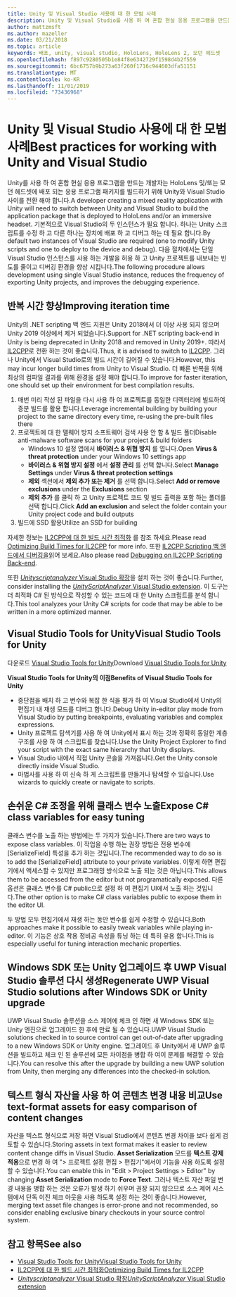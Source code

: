 ```yaml
---
title: Unity 및 Visual Studio 사용에 대 한 모범 사례
description: Unity 및 Visual Studio를 사용 하 여 혼합 현실 응용 프로그램을 만드는 워크플로를 간소화 하기 위한 팁과 요령.
author: mattzmsft
ms.author: mazeller
ms.date: 03/21/2018
ms.topic: article
keywords: 배포, unity, visual studio, HoloLens, HoloLens 2, 모던 헤드셋
ms.openlocfilehash: f897c9280505b1e84f8e6342729f1598d4b2f559
ms.sourcegitcommit: 6bc6757b9b273a63f260f1716c944603dfa51151
ms.translationtype: MT
ms.contentlocale: ko-KR
ms.lasthandoff: 11/01/2019
ms.locfileid: "73436968"
---
```

# <a name="best-practices-for-working-with-unity-and-visual-studio"></a><span data-ttu-id="e96c6-104">Unity 및 Visual Studio 사용에 대 한 모범 사례</span><span class="sxs-lookup"><span data-stu-id="e96c6-104">Best practices for working with Unity and Visual Studio</span></span>

<span data-ttu-id="e96c6-105">Unity를 사용 하 여 혼합 현실 응용 프로그램을 만드는 개발자는 HoloLens 및/또는 모던 헤드셋에 배포 되는 응용 프로그램 패키지를 빌드하기 위해 Unity와 Visual Studio 사이를 전환 해야 합니다.</span><span class="sxs-lookup"><span data-stu-id="e96c6-105">A developer creating a mixed reality application with Unity will need to switch between Unity and Visual Studio to build the application package that is deployed to HoloLens and/or an immersive headset.</span></span> <span data-ttu-id="e96c6-106">기본적으로 Visual Studio의 두 인스턴스가 필요 합니다. 하나는 Unity 스크립트를 수정 하 고 다른 하나는 장치에 배포 하 고 디버그 하는 데 필요 합니다.</span><span class="sxs-lookup"><span data-stu-id="e96c6-106">By default two instances of Visual Studio are required (one to modify Unity scripts and one to deploy to the device and debug).</span></span> <span data-ttu-id="e96c6-107">다음 절차에서는 단일 Visual Studio 인스턴스를 사용 하는 개발을 허용 하 고 Unity 프로젝트를 내보내는 빈도를 줄이고 디버깅 환경을 향상 시킵니다.</span><span class="sxs-lookup"><span data-stu-id="e96c6-107">The following procedure allows development using single Visual Studio instance, reduces the frequency of exporting Unity projects, and improves the debugging experience.</span></span>

## <a name="improving-iteration-time"></a><span data-ttu-id="e96c6-108">반복 시간 향상</span><span class="sxs-lookup"><span data-stu-id="e96c6-108">Improving iteration time</span></span>

<span data-ttu-id="e96c6-109">Unity의 .NET scripting 백 엔드 지원은 Unity 2018에서 더 이상 사용 되지 않으며 Unity 2019 이상에서 제거 되었습니다.</span><span class="sxs-lookup"><span data-stu-id="e96c6-109">Support for .NET scripting back-end in Unity is being deprecated in Unity 2018 and removed in Unity 2019+.</span></span> <span data-ttu-id="e96c6-110">따라서 [IL2CPP](https://docs.unity3d.com/Manual/IL2CPP.html)로 전환 하는 것이 좋습니다.</span><span class="sxs-lookup"><span data-stu-id="e96c6-110">Thus, it is advised to switch to [IL2CPP](https://docs.unity3d.com/Manual/IL2CPP.html).</span></span> <span data-ttu-id="e96c6-111">그러나 Unity에서 Visual Studio로의 빌드 시간이 길어질 수 있습니다.</span><span class="sxs-lookup"><span data-stu-id="e96c6-111">However, this may incur longer build times from Unity to Visual Studio.</span></span> <span data-ttu-id="e96c6-112">더 빠른 반복을 위해 최상의 컴파일 결과를 위해 환경을 설정 해야 합니다.</span><span class="sxs-lookup"><span data-stu-id="e96c6-112">To improve for faster iteration, one should set up their environment for best compilation results.</span></span>

1) <span data-ttu-id="e96c6-113">매번 미리 작성 된 파일을 다시 사용 하 여 프로젝트를 동일한 디렉터리에 빌드하여 증분 빌드를 활용 합니다.</span><span class="sxs-lookup"><span data-stu-id="e96c6-113">Leverage incremental building by building your project to the same directory every time, re-using the pre-built files there</span></span>
2) <span data-ttu-id="e96c6-114">프로젝트에 대 한 맬웨어 방지 소프트웨어 검색 사용 안 함 & 빌드 폴더</span><span class="sxs-lookup"><span data-stu-id="e96c6-114">Disable anti-malware software scans for your project & build folders</span></span>
   - <span data-ttu-id="e96c6-115">Windows 10 설정 앱에서 **바이러스 & 위협 방지** 를 엽니다.</span><span class="sxs-lookup"><span data-stu-id="e96c6-115">Open **Virus & threat protection** under your Windows 10 settings app</span></span>
   - <span data-ttu-id="e96c6-116">**바이러스 & 위협 방지 설정** 에서 **설정 관리** 를 선택 합니다.</span><span class="sxs-lookup"><span data-stu-id="e96c6-116">Select **Manage Settings** under **Virus & threat protection settings**</span></span>
   - <span data-ttu-id="e96c6-117">**제외** 섹션에서 **제외 추가 또는 제거** 를 선택 합니다.</span><span class="sxs-lookup"><span data-stu-id="e96c6-117">Select **Add or remove exclusions** under the **Exclusions** section</span></span>
   - <span data-ttu-id="e96c6-118">**제외 추가** 를 클릭 하 고 Unity 프로젝트 코드 및 빌드 출력을 포함 하는 폴더를 선택 합니다.</span><span class="sxs-lookup"><span data-stu-id="e96c6-118">Click **Add an exclusion** and select the folder contain your Unity project code and build outputs</span></span>
3) <span data-ttu-id="e96c6-119">빌드에 SSD 활용</span><span class="sxs-lookup"><span data-stu-id="e96c6-119">Utilize an SSD for building</span></span>

<span data-ttu-id="e96c6-120">자세한 정보는 [IL2CPP에 대 한 빌드 시간 최적화](https://docs.unity3d.com/Manual/IL2CPP-OptimizingBuildTimes.html) 를 참조 하세요.</span><span class="sxs-lookup"><span data-stu-id="e96c6-120">Please read [Optimizing Build Times for IL2CPP](https://docs.unity3d.com/Manual/IL2CPP-OptimizingBuildTimes.html) for more info.</span></span> <span data-ttu-id="e96c6-121">또한 [IL2CPP Scripting 백 엔드에서 디버깅을](https://docs.unity3d.com/Manual/windowsstore-debugging-il2cpp.html)읽어 보세요.</span><span class="sxs-lookup"><span data-stu-id="e96c6-121">Also please read [Debugging on IL2CPP Scripting Back-end](https://docs.unity3d.com/Manual/windowsstore-debugging-il2cpp.html).</span></span>

<span data-ttu-id="e96c6-122">또한 [ *Unityscriptanalyzer* Visual Studio 확장](https://github.com/Microsoft/MixedRealityCompanionKit/tree/master/UnityScriptAnalyzer)을 설치 하는 것이 좋습니다.</span><span class="sxs-lookup"><span data-stu-id="e96c6-122">Further, consider installing the [*UnityScriptAnalyzer* Visual Studio extension](https://github.com/Microsoft/MixedRealityCompanionKit/tree/master/UnityScriptAnalyzer).</span></span> <span data-ttu-id="e96c6-123">이 도구는 더 최적화 C# 된 방식으로 작성할 수 있는 코드에 대 한 Unity 스크립트를 분석 합니다.</span><span class="sxs-lookup"><span data-stu-id="e96c6-123">This tool analyzes your Unity C# scripts for code that may be able to be written in a more optimized manner.</span></span>

## <a name="visual-studio-tools-for-unity"></a><span data-ttu-id="e96c6-124">Visual Studio Tools for Unity</span><span class="sxs-lookup"><span data-stu-id="e96c6-124">Visual Studio Tools for Unity</span></span>

<span data-ttu-id="e96c6-125">다운로드 [Visual Studio Tools for Unity](https://docs.microsoft.com/visualstudio/cross-platform/getting-started-with-visual-studio-tools-for-unity?view=vs-2019)</span><span class="sxs-lookup"><span data-stu-id="e96c6-125">Download [Visual Studio Tools for Unity](https://docs.microsoft.com/visualstudio/cross-platform/getting-started-with-visual-studio-tools-for-unity?view=vs-2019)</span></span>

<span data-ttu-id="e96c6-126">**Visual Studio Tools for Unity의 이점**</span><span class="sxs-lookup"><span data-stu-id="e96c6-126">**Benefits of Visual Studio Tools for Unity**</span></span>
* <span data-ttu-id="e96c6-127">중단점을 배치 하 고 변수와 복잡 한 식을 평가 하 여 Visual Studio에서 Unity의 편집기 내 재생 모드를 디버그 합니다.</span><span class="sxs-lookup"><span data-stu-id="e96c6-127">Debug Unity in-editor play mode from Visual Studio by putting breakpoints, evaluating variables and complex expressions.</span></span>
* <span data-ttu-id="e96c6-128">Unity 프로젝트 탐색기를 사용 하 여 Unity에서 표시 하는 것과 정확히 동일한 계층 구조를 사용 하 여 스크립트를 찾습니다.</span><span class="sxs-lookup"><span data-stu-id="e96c6-128">Use the Unity Project Explorer to find your script with the exact same hierarchy that Unity displays.</span></span>
* <span data-ttu-id="e96c6-129">Visual Studio 내에서 직접 Unity 콘솔을 가져옵니다.</span><span class="sxs-lookup"><span data-stu-id="e96c6-129">Get the Unity console directly inside Visual Studio.</span></span>
* <span data-ttu-id="e96c6-130">마법사를 사용 하 여 신속 하 게 스크립트를 만들거나 탐색할 수 있습니다.</span><span class="sxs-lookup"><span data-stu-id="e96c6-130">Use wizards to quickly create or navigate to scripts.</span></span>

## <a name="expose-c-class-variables-for-easy-tuning"></a><span data-ttu-id="e96c6-131">손쉬운 C# 조정을 위해 클래스 변수 노출</span><span class="sxs-lookup"><span data-stu-id="e96c6-131">Expose C# class variables for easy tuning</span></span>

<span data-ttu-id="e96c6-132">클래스 변수를 노출 하는 방법에는 두 가지가 있습니다.</span><span class="sxs-lookup"><span data-stu-id="e96c6-132">There are two ways to expose class variables.</span></span> <span data-ttu-id="e96c6-133">이 작업을 수행 하는 권장 방법은 전용 변수에 [SerializeField] 특성을 추가 하는 것입니다.</span><span class="sxs-lookup"><span data-stu-id="e96c6-133">The recommended way to do so is to add the [SerializeField] attribute to your private variables.</span></span> <span data-ttu-id="e96c6-134">이렇게 하면 편집기에서 액세스할 수 있지만 프로그래밍 방식으로 노출 되는 것은 아닙니다.</span><span class="sxs-lookup"><span data-stu-id="e96c6-134">This allows them to be accessed from the editor but not programatically exposed.</span></span>  <span data-ttu-id="e96c6-135">다른 옵션은 클래스 변수를 C# public으로 설정 하 여 편집기 UI에서 노출 하는 것입니다.</span><span class="sxs-lookup"><span data-stu-id="e96c6-135">The other option is to make C# class variables public to expose them in the editor UI.</span></span> 

<span data-ttu-id="e96c6-136">두 방법 모두 편집기에서 재생 하는 동안 변수를 쉽게 수정할 수 있습니다.</span><span class="sxs-lookup"><span data-stu-id="e96c6-136">Both approaches make it possible to easily tweak variables while playing in-editor.</span></span> <span data-ttu-id="e96c6-137">이 기능은 상호 작용 정비공 속성을 튜닝 하는 데 특히 유용 합니다.</span><span class="sxs-lookup"><span data-stu-id="e96c6-137">This is especially useful for tuning interaction mechanic properties.</span></span>

## <a name="regenerate-uwp-visual-studio-solutions-after-windows-sdk-or-unity-upgrade"></a><span data-ttu-id="e96c6-138">Windows SDK 또는 Unity 업그레이드 후 UWP Visual Studio 솔루션 다시 생성</span><span class="sxs-lookup"><span data-stu-id="e96c6-138">Regenerate UWP Visual Studio solutions after Windows SDK or Unity upgrade</span></span>

<span data-ttu-id="e96c6-139">UWP Visual Studio 솔루션을 소스 제어에 체크 인 하면 새 Windows SDK 또는 Unity 엔진으로 업그레이드 한 후에 만료 될 수 있습니다.</span><span class="sxs-lookup"><span data-stu-id="e96c6-139">UWP Visual Studio solutions checked in to source control can get out-of-date after upgrading to a new Windows SDK or Unity engine.</span></span> <span data-ttu-id="e96c6-140">업그레이드 후 Unity에서 새 UWP 솔루션을 빌드하고 체크 인 된 솔루션에 모든 차이점을 병합 하 여이 문제를 해결할 수 있습니다.</span><span class="sxs-lookup"><span data-stu-id="e96c6-140">You can resolve this after the upgrade by building a new UWP solution from Unity, then merging any differences into the checked-in solution.</span></span>

## <a name="use-text-format-assets-for-easy-comparison-of-content-changes"></a><span data-ttu-id="e96c6-141">텍스트 형식 자산을 사용 하 여 콘텐츠 변경 내용 비교</span><span class="sxs-lookup"><span data-stu-id="e96c6-141">Use text-format assets for easy comparison of content changes</span></span>

<span data-ttu-id="e96c6-142">자산을 텍스트 형식으로 저장 하면 Visual Studio에서 콘텐츠 변경 차이을 보다 쉽게 검토할 수 있습니다.</span><span class="sxs-lookup"><span data-stu-id="e96c6-142">Storing assets in text format makes it easier to review content change diffs in Visual Studio.</span></span> <span data-ttu-id="e96c6-143">**Asset Serialization** 모드를 **텍스트 강제 적용**으로 변경 하 여 "> 프로젝트 설정 편집 > 편집기"에서이 기능을 사용 하도록 설정할 수 있습니다.</span><span class="sxs-lookup"><span data-stu-id="e96c6-143">You can enable this in "Edit > Project Settings > Editor" by changing **Asset Serialization** mode to **Force Text**.</span></span> <span data-ttu-id="e96c6-144">그러나 텍스트 자산 파일 변경 내용을 병합 하는 것은 오류가 발생 하기 쉬우며 권장 되지 않으므로 소스 제어 시스템에서 단독 이진 체크 아웃을 사용 하도록 설정 하는 것이 좋습니다.</span><span class="sxs-lookup"><span data-stu-id="e96c6-144">However, merging text asset file changes is error-prone and not recommended, so consider enabling exclusive binary checkouts in your source control system.</span></span>

## <a name="see-also"></a><span data-ttu-id="e96c6-145">참고 항목</span><span class="sxs-lookup"><span data-stu-id="e96c6-145">See also</span></span>
- [<span data-ttu-id="e96c6-146">Visual Studio Tools for Unity</span><span class="sxs-lookup"><span data-stu-id="e96c6-146">Visual Studio Tools for Unity</span></span>](https://visualstudiogallery.msdn.microsoft.com/8d26236e-4a64-4d64-8486-7df95156aba9)
- [<span data-ttu-id="e96c6-147">IL2CPP에 대 한 빌드 시간 최적화</span><span class="sxs-lookup"><span data-stu-id="e96c6-147">Optimizing Build Times for IL2CPP</span></span>](https://docs.unity3d.com/Manual/IL2CPP-OptimizingBuildTimes.html)
- [<span data-ttu-id="e96c6-148">*Unityscriptanalyzer* Visual Studio 확장</span><span class="sxs-lookup"><span data-stu-id="e96c6-148">*UnityScriptAnalyzer* Visual Studio extension</span></span>](https://github.com/Microsoft/MixedRealityCompanionKit/tree/master/UnityScriptAnalyzer)